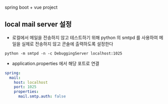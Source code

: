 spring boot + vue project

## local mail server 설정
- 로컬에서 메일을 전송하지 않고 테스트하기 위해 python 의 smtpd 를 사용하여 메일을 실제로 전송하지 않고 콘솔에 출력하도록 설정한다
```shell script
python -m smtpd -n -c DebuggingServer localhost:1025
```
- application.properties 에서 해당 포트로 연결
```yaml
spring:
  mail:
    host: localhost
    port: 1025
    properties:
      mail.smtp.auth: false
```
